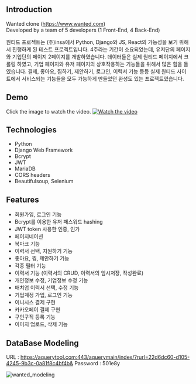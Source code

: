 ## Introduction
Wanted clone (https://www.wanted.com)<br>
Developed by a team of 5 developers (1 Front-End, 4 Back-End)<br>

원티드 프로젝트는 (주)insa에서 Python, Django와 JS, React의 가능성을 보기 위해서 진행하게 된 테스트 프로젝트입니다. 
4주라는 기간이 소요되었는데, 유저단의 페이지와 기업단의 페이지 2페이지를 개발하였습니다. 
데이터들은 실제 원티드 페이지에서 크롤링 하였고, 기업 페이지와 유저 페이지의 상호작용하는 기능들을 위해서 많은 힘을 들였습니다. 
결제, 좋아요, 찜하기, 제안하기, 로그인, 이력서 기능 등등 실제 원티드 사이트에서 서비스되는 기능들을 모두 가능하게 만들었던 완성도 있는 프로젝트였습니다.


## Demo
Click the image to watch the video.
[![Watch the video](https://images.velog.io/images/zoeyul/post/291068fa-4a37-400e-899c-d67c3e98d551/Screen%20Shot%202020-07-06%20at%204.46.30%20PM.png)](https://www.youtube.com/watch?v=pEO4IskmrhE&t=22s)

## Technologies
- Python
- Django Web Framework
- Bcrypt
- JWT
- MariaDB
- CORS headers
- Beautifulsoup, Selenium

## Features
- 회원가입, 로그인 기능
- Bcrypt를 이용한 유저 패스워드 hashing
- JWT token 사용한 인증, 인가
- 페이지네이션
- 북마크 기능
- 이력서 선택, 지원하기 기능
- 좋아요, 찜, 제안하기 기능
- 각종 필터 기능
- 이력서 기능 (이력서의 CRUD, 이력서의 임시저장, 작성완료)
- 개인정보 수정, 기업정보 수정 기능
- 매치업 이력서 선택, 수정 기능
- 기업계정 가입, 로그인 기능
- 이니시스 결제 구현
- 카카오페이 결제 구현
- 구인구직 등록 기능
- 이미지 업로드, 삭제 기능

## DataBase Modeling
URL : https://aquerytool.com:443/aquerymain/index/?rurl=22d6dc60-d105-4245-9b3c-0a81f8c4bf4b&
Password : 501e8y

![wanted_modeling](https://user-images.githubusercontent.com/56547148/86570229-8d0ce700-bfaa-11ea-84d5-104d9c43b463.png)
